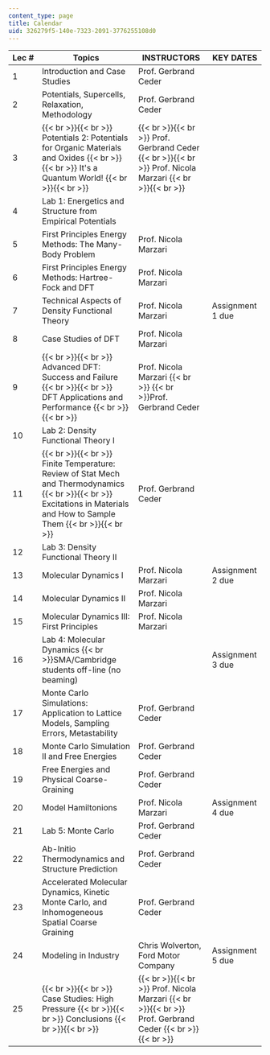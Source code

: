 ```yaml
---
content_type: page
title: Calendar
uid: 326279f5-140e-7323-2091-3776255108d0
---
```


| Lec # | Topics | INSTRUCTORS | KEY DATES |
| --- | --- | --- | --- |
| 1 | Introduction and Case Studies | Prof. Gerbrand Ceder |  |
| 2 | Potentials, Supercells, Relaxation, Methodology | Prof. Gerbrand Ceder |  |
| 3 |  {{< br >}}{{< br >}} Potentials 2: Potentials for Organic Materials and Oxides {{< br >}}{{< br >}} It's a Quantum World! {{< br >}}{{< br >}}  |  {{< br >}}{{< br >}} Prof. Gerbrand Ceder {{< br >}}{{< br >}} Prof. Nicola Marzari {{< br >}}{{< br >}}  |  |
| 4 | Lab 1: Energetics and Structure from Empirical Potentials |  |  |
| 5 | First Principles Energy Methods: The Many-Body Problem | Prof. Nicola Marzari |  |
| 6 | First Principles Energy Methods: Hartree-Fock and DFT | Prof. Nicola Marzari |  |
| 7 | Technical Aspects of Density Functional Theory | Prof. Nicola Marzari | Assignment 1 due |
| 8 | Case Studies of DFT | Prof. Nicola Marzari |  |
| 9 |  {{< br >}}{{< br >}} Advanced DFT: Success and Failure {{< br >}}{{< br >}} DFT Applications and Performance {{< br >}}{{< br >}}  | Prof. Nicola Marzari  {{< br >}}  {{< br >}}Prof. Gerbrand Ceder |  |
| 10 | Lab 2: Density Functional Theory I |  |  |
| 11 |  {{< br >}}{{< br >}} Finite Temperature: Review of Stat Mech and Thermodynamics {{< br >}}{{< br >}} Excitations in Materials and How to Sample Them {{< br >}}{{< br >}}  | Prof. Gerbrand Ceder |  |
| 12 | Lab 3: Density Functional Theory II |  |  |
| 13 | Molecular Dynamics I | Prof. Nicola Marzari | Assignment 2 due |
| 14 | Molecular Dynamics II | Prof. Nicola Marzari |  |
| 15 | Molecular Dynamics III: First Principles | Prof. Nicola Marzari |  |
| 16 | Lab 4: Molecular Dynamics  {{< br >}}SMA/Cambridge students off-line (no beaming) |  | Assignment 3 due |
| 17 | Monte Carlo Simulations: Application to Lattice Models, Sampling Errors, Metastability | Prof. Gerbrand Ceder |  |
| 18 | Monte Carlo Simulation II and Free Energies | Prof. Gerbrand Ceder |  |
| 19 | Free Energies and Physical Coarse-Graining | Prof. Gerbrand Ceder |  |
| 20 | Model Hamiltonions | Prof. Nicola Marzari | Assignment 4 due |
| 21 | Lab 5: Monte Carlo | Prof. Gerbrand Ceder |  |
| 22 | Ab-Initio Thermodynamics and Structure Prediction | Prof. Gerbrand Ceder |  |
| 23 | Accelerated Molecular Dynamics, Kinetic Monte Carlo, and Inhomogeneous Spatial Coarse Graining | Prof. Gerbrand Ceder |  |
| 24 | Modeling in Industry | Chris Wolverton, Ford Motor Company | Assignment 5 due |
| 25 |  {{< br >}}{{< br >}} Case Studies: High Pressure {{< br >}}{{< br >}} Conclusions {{< br >}}{{< br >}}  |  {{< br >}}{{< br >}} Prof. Nicola Marzari {{< br >}}{{< br >}} Prof. Gerbrand Ceder {{< br >}}{{< br >}}  |
